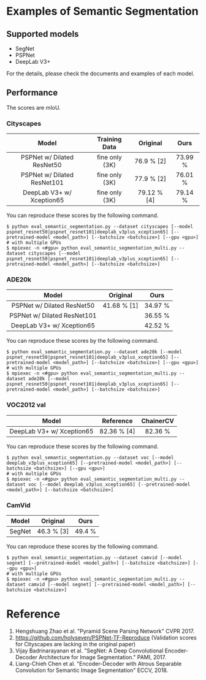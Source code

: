 # Examples of Semantic Segmentation


## Supported models
- SegNet
- PSPNet
- DeepLab V3+

For the details, please check the documents and examples of each model.

## Performance

The scores are mIoU.

### Cityscapes

| Model | Training Data | Original | Ours  |
|:-:|:-:|:-:|:-:|
| PSPNet w/ Dilated ResNet50 | fine only (3K) | 76.9 % [2] |  73.99 % |
| PSPNet w/ Dilated ResNet101 | fine only (3K) |  77.9 % [2] | 76.01 % |
| DeepLab V3+ w/ Xception65 | fine only (3K) |  79.12 % [4] | 79.14 % |

You can reproduce these scores by the following command.

```
$ python eval_semantic_segmentation.py --dataset cityscapes [--model pspnet_resnet50|pspnet_resnet101|deeplab_v3plus_xception65] [--pretrained-model <model_path>] [--batchsize <batchsize>] [--gpu <gpu>]
# with multiple GPUs
$ mpiexec -n <#gpu> python eval_semantic_segmentation_multi.py --dataset cityscapes [--model pspnet_resnet50|pspnet_resnet101|deeplab_v3plus_xception65] [--pretrained-model <model_path>] [--batchsize <batchsize>]
```

### ADE20k

| Model |  Original | Ours |
|:-:|:-:|:-:|
| PSPNet w/ Dilated ResNet50 | 41.68 % [1] |  34.97 % |
| PSPNet w/ Dilated ResNet101 |  | 36.55 % |
| DeepLab V3+ w/ Xception65 |  | 42.52 % |

You can reproduce these scores by the following command.

```
$ python eval_semantic_segmentation.py --dataset ade20k [--model pspnet_resnet50|pspnet_resnet101|deeplab_v3plus_xception65] [--pretrained-model <model_path>] [--batchsize <batchsize>] [--gpu <gpu>]
# with multiple GPUs
$ mpiexec -n <#gpu> python eval_semantic_segmentation_multi.py --dataset ade20k [--model pspnet_resnet50|pspnet_resnet101|deeplab_v3plus_xception65] [--pretrained-model <model_path>] [--batchsize <batchsize>]
```

### VOC2012 val

| Model |  Reference | ChainerCV |
|:-:|:-:|:-:|
| DeepLab V3+ w/ Xception65 | 82.36 % [4] | 82.36 % |

You can reproduce these scores by the following command.

```
$ python eval_semantic_segmentation.py --dataset voc [--model deeplab_v3plus_xception65] [--pretrained-model <model_path>] [--batchsize <batchsize>] [--gpu <gpu>]
# with multiple GPUs
$ mpiexec -n <#gpu> python eval_semantic_segmentation_multi.py --dataset voc [--model deeplab_v3plus_xception65] [--pretrained-model <model_path>] [--batchsize <batchsize>]
```

### CamVid

| Model | Original | Ours |
|:-:|:-:|:-:|
| SegNet | 46.3 % [3] | 49.4 % |

You can reproduce these scores by the following command.

```
$ python eval_semantic_segmentation.py --dataset camvid [--model segnet] [--pretrained-model <model_path>] [--batchsize <batchsize>] [--gpu <gpu>]
# with multiple GPUs
$ mpiexec -n <#gpu> python eval_semantic_segmentation_multi.py --dataset camvid [--model segnet] [--pretrained-model <model_path>] [--batchsize <batchsize>]
```


# Reference

1. Hengshuang Zhao et al. "Pyramid Scene Parsing Network" CVPR 2017.
2. https://github.com/holyseven/PSPNet-TF-Reproduce (Validation scores for Cityscapes are lacking in the original paper)
3. Vijay Badrinarayanan et al. "SegNet: A Deep Convolutional Encoder-Decoder Architecture for Image Segmentation." PAMI, 2017.
4. Liang-Chieh Chen et al. "Encoder-Decoder with Atrous Separable Convolution for Semantic Image Segmentation" ECCV, 2018.
